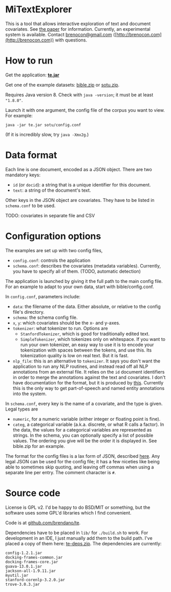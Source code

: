 MiTextExplorer
==============

This is a tool that allows interactive exploration of text and document covariates.
See [the paper](http://brenocon.com/oconnor.mitextexplorer.illvi2014.pdf) for information.
Currently, an experimental system is available. Contact brenocon@gmail.com ([http://brenocon.com](http://brenocon.com)) with questions.

How to run
==========

Get the application: <b><a href=http://brenocon.com/te/te.jar>te.jar</a></b>

Get one of the example datasets: <a href=http://brenocon.com/te/bible.zip>bible.zip</a> or <a href=http://brenocon.com/te/sotu.zip>sotu.zip</a>.

Requires Java version 8. Check with `java -version`; it must be at least `"1.8.0"`.

Launch it with one argument, the config file of the corpus you want to view.  For example:

    java -jar te.jar sotu/config.conf

(If it is incredibly slow, try `java -Xmx2g`.)

Data format
===========

Each line is one document, encoded as a JSON object.
There are two mandatory keys:

 * `id` (or `docid`): a string that is a unique identifier for this document.
 * `text`: a string of the document's text.

Other keys in the JSON object are covariates.
They have to be listed in `schema.conf` to be used.

TODO: covariates in separate file and CSV

Configuration options
=====================

The examples are set up with two config files,

  * `config.conf`: controls the application
  * `schema.conf`: describes the covariates (metadata variables). Currently, you have to specify all of them. (TODO, automatic detection)
  

The application is launched by giving it the full path to the main config file.
For an example to adapt to your own data, start with bible/config.conf.

In `config.conf`, parameters include:

  * `data`: the filename of the data. Either absolute, or relative to the config file's directory.
  * `schema`: the schema config file.
  * `x`, `y`: which covariates should be the x- and y-axes.
  * `tokenizer`: what tokenizer to run. Options are 
    - `StanfordTokenizer`, which is good for traditionally edited text.
    - `SimpleTokenizer`, which tokenizes only on whitespace. If you want to run your own tokenizer, an easy way to use it is to encode your tokenization with spaces between the tokens, and use this. Its tokenization quality is low on real text. But it is fast.
  * `nlp_file`: this is an alternative to `tokenizer`. It says you don't want the application to run any NLP routines, and instead read off all NLP annotations from an external file. It relies on the `id` document identifiers in order to merge the annotations against the text and covariates.  I don't have documentation for the format, but it is produced by [this](https://github.com/brendano/myutil/blob/master/src/corenlp/Parse.java).  Currently this is the only way to get part-of-speech and named entity annotations into the system.

In `schema.conf`, every key is the name of a covariate, and the type is given.  Legal types are

 * `numeric`, for a numeric variable (either integer or floating point is fine).
 * `categ`, a categorical variable (a.k.a. discrete, or what R calls a factor).
   In the data, the values for a categorical variables are represented as
   strings.  In the schema, you can optionally specify a list of possible
   values.  The ordering you give will be the order it is displayed in.  See
   bible.zip for an example.

The format for the config files is a lax form of JSON, described [here](https://github.com/typesafehub/config/blob/master/HOCON.md).  Any legal JSON can be used for the config file; it has a few niceties like being able to sometimes skip quoting, and leaving off commas when using a separate line per entry.  The comment character is `#`.

Source code
===========

License is GPL v2.  I'd be happy to do BSD/MIT or something, but the software uses some GPL'd libraries which I find convenient.  

Code is at [github.com/brendano/te](github.com/brendano/te).

Dependencies have to be placed in `lib/` for `./build.sh` to work.
For development in an IDE, I just manually add them to the build path.
I've placed a copy of them here: [te-deps.zip](http://brenocon.com/te/te-deps.zip).
The dependencies are currently:
```
config-1.2.1.jar
docking-frames-common.jar
docking-frames-core.jar
guava-13.0.1.jar
jackson-all-1.9.11.jar
myutil.jar
stanford-corenlp-3.2.0.jar
trove-3.0.3.jar
```
